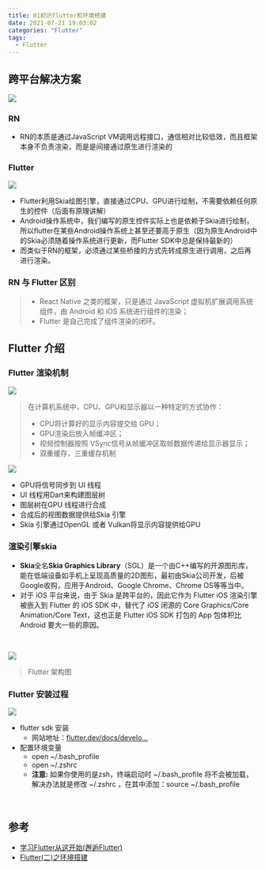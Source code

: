 ```yaml
---
title: 01初识flutter和环境搭建
date: 2021-07-21 19:03:02
categories: "Flutter"
tags:
  - Flutter
---
```


## 跨平台解决方案
![](/images/2021/01初识flutter和环境搭建/1.png)
### RN

- RN的本质是通过JavaScript VM调用远程接口，通信相对比较低效，而且框架本身不负责渲染，而是是间接通过原生进行渲染的
### Flutter
![](/images/2021/01初识flutter和环境搭建/2.png)

- Flutter利用Skia绘图引擎，直接通过CPU、GPU进行绘制，不需要依赖任何原生的控件（后面有原理讲解）
- Android操作系统中，我们编写的原生控件实际上也是依赖于Skia进行绘制，所以flutter在某些Android操作系统上甚至还要高于原生（因为原生Android中的Skia必须随着操作系统进行更新，而Flutter SDK中总是保持最新的）
- 而类似于RN的框架，必须通过某些桥接的方式先转成原生进行调用，之后再进行渲染。
#### 
### RN 与 Flutter 区别
> - React Native 之类的框架，只是通过 JavaScript 虚拟机扩展调用系统组件，由 Android 和 iOS 系统进行组件的渲染；
> - Flutter 是自己完成了组件渲染的闭环。

### 
## Flutter 介绍


### Flutter 渲染机制
![](/images/2021/01初识flutter和环境搭建/3.png)

> 在计算机系统中，CPU、GPU和显示器以一种特定的方式协作：
> - CPU将计算好的显示内容提交给 GPU；
> - GPU渲染后放入帧缓冲区；
> - 视频控制器按照 VSync信号从帧缓冲区取帧数据传递给显示器显示；
> - 双重缓存，三重缓存机制 

![](/images/2021/01初识flutter和环境搭建/4.png)

- GPU将信号同步到 UI 线程
- UI 线程用Dart来构建图层树
- 图层树在GPU 线程进行合成
- 合成后的视图数据提供给Skia 引擎
- Skia 引擎通过OpenGL 或者 Vulkan将显示内容提供给GPU



### 渲染引擎skia

- **Skia**全名**Skia Graphics Library**（SGL）是一个由C++编写的开源图形库，能在低端设备如手机上呈现高质量的2D图形，最初由Skia公司开发，后被Google收购，应用于Android、Google Chrome、Chrome OS等等当中。
- 对于 iOS 平台来说，由于 Skia 是跨平台的，因此它作为 Flutter iOS 渲染引擎被嵌入到 Flutter 的 iOS SDK 中，替代了 iOS 闭源的 Core Graphics/Core Animation/Core Text，这也正是 Flutter iOS SDK 打包的 App 包体积比 Android 要大一些的原因。

​

![](/images/2021/01初识flutter和环境搭建/5.png)
> Flutter 架构图

### Flutter 安装过程
![](/images/2021/01初识flutter和环境搭建/6.png)

- flutter sdk 安装
   - 网站地址：[flutter.dev/docs/develo…](https://flutter.dev/docs/development/tools/sdk/releases?tab=macos)
- 配置环境变量
   - open ~/.bash_profile
   - open ~/.zshrc
   - **注意:** 如果你使用的是zsh，终端启动时 ~/.bash_profile 将不会被加载，解决办法就是修改 ~/.zshrc ，在其中添加：source ~/.bash_profile



​

## 参考

- [学习Flutter从这开始(邂逅Flutter)](http://www.cocoachina.com/articles/34756)
- [Flutter(二)之环境搭建](https://juejin.cn/post/6844903935132581902)

